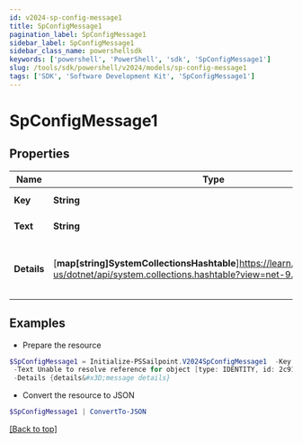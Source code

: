 ```yaml
---
id: v2024-sp-config-message1
title: SpConfigMessage1
pagination_label: SpConfigMessage1
sidebar_label: SpConfigMessage1
sidebar_class_name: powershellsdk
keywords: ['powershell', 'PowerShell', 'sdk', 'SpConfigMessage1'] 
slug: /tools/sdk/powershell/v2024/models/sp-config-message1
tags: ['SDK', 'Software Development Kit', 'SpConfigMessage1']
---
```



# SpConfigMessage1

## Properties

Name | Type | Description | Notes
------------ | ------------- | ------------- | -------------
**Key** |  **String** | Message key. | [required]
**Text** |  **String** | Message text. | [required]
**Details** |  [**map[string]SystemCollectionsHashtable**]https://learn.microsoft.com/en-us/dotnet/api/system.collections.hashtable?view=net-9.0 | Message details if any, in key:value pairs. | [required]

## Examples

- Prepare the resource
```powershell
$SpConfigMessage1 = Initialize-PSSailpoint.V2024SpConfigMessage1  -Key UNKNOWN_REFERENCE_RESOLVER `
 -Text Unable to resolve reference for object [type: IDENTITY, id: 2c91808c746e9c9601747d6507332ecz, name: random identity] `
 -Details {details&#x3D;message details}
```

- Convert the resource to JSON
```powershell
$SpConfigMessage1 | ConvertTo-JSON
```


[[Back to top]](#) 

